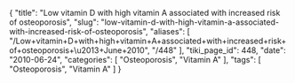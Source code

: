 {
    "title": "Low vitamin D with high vitamin A associated with increased risk of osteoporosis",
    "slug": "low-vitamin-d-with-high-vitamin-a-associated-with-increased-risk-of-osteoporosis",
    "aliases": [
        "/Low+vitamin+D+with+high+vitamin+A+associated+with+increased+risk+of+osteoporosis+\u2013+June+2010",
        "/448"
    ],
    "tiki_page_id": 448,
    "date": "2010-06-24",
    "categories": [
        "Osteoporosis",
        "Vitamin A"
    ],
    "tags": [
        "Osteoporosis",
        "Vitamin A"
    ]
}